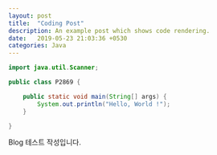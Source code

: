 ```yaml
---
layout: post
title:  "Coding Post"
description: An example post which shows code rendering.
date:   2019-05-23 21:03:36 +0530
categories: Java
---
```


``` java
import java.util.Scanner;

public class P2869 {

	public static void main(String[] args) {
		System.out.println("Hello, World !");
	}

}

```

Blog 테스트 작성입니다.